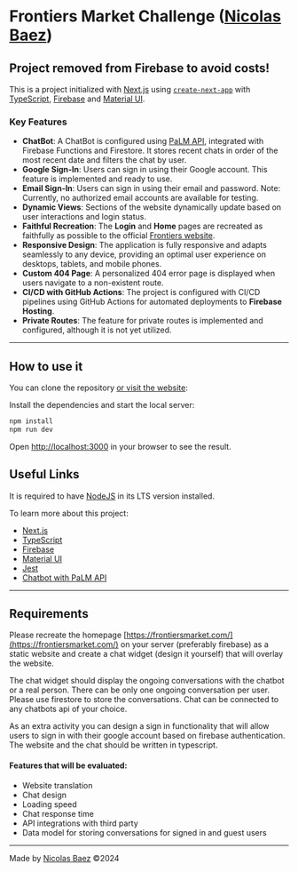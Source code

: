 # Frontiers Market Challenge ([Nicolas Baez](https://github.com/nicobxez))
## Project removed from Firebase to avoid costs!

This is a project initialized with [Next.js](https://nextjs.org/docs)
using [`create-next-app`](https://github.com/vercel/next.js/tree/canary/packages/create-next-app)
with [TypeScript](https://www.typescriptlang.org/), [Firebase](https://firebase.google.com/) and [Material UI](https://mui.com/material-ui/getting-started/).

### Key Features

- **ChatBot**: A ChatBot is configured using [PaLM API](https://extensions.dev/extensions/googlecloud/firestore-palm-chatbot), integrated with Firebase Functions and Firestore. It stores recent chats in order of the most recent date and filters the chat by user.
- **Google Sign-In**: Users can sign in using their Google account. This feature is implemented and ready to use.
- **Email Sign-In**: Users can sign in using their email and password. Note: Currently, no authorized email accounts are available for testing.
- **Dynamic Views**: Sections of the website dynamically update based on user interactions and login status.
- **Faithful Recreation**: The **Login** and **Home** pages are recreated as faithfully as possible to the official [Frontiers website](https://frontiersmarket.com/).
- **Responsive Design**: The application is fully responsive and adapts seamlessly to any device, providing an optimal user experience on desktops, tablets, and mobile phones.
- **Custom 404 Page**: A personalized 404 error page is displayed when users navigate to a non-existent route.
- **CI/CD with GitHub Actions**: The project is configured with CI/CD pipelines using GitHub Actions for automated deployments to **Firebase Hosting**.
- **Private Routes**: The feature for private routes is implemented and configured, although it is not yet utilized.

---

## How to use it

You can clone the repository [or visit the website](https://frontiers-market-challenge.web.app/):

Install the dependencies and start the local server:

```bash
npm install
npm run dev
```

Open [http://localhost:3000](http://localhost:3000) in your browser to see the result.

## Useful Links

It is required to have [NodeJS](https://nodejs.org/es) in its LTS version installed.

To learn more about this project:

- [Next.js](https://nextjs.org/docs)
- [TypeScript](https://www.typescriptlang.org/)
- [Firebase](https://firebase.google.com/)
- [Material UI](https://mui.com/material-ui/getting-started/)
- [Jest](https://jestjs.io/)
- [Chatbot with PaLM API](https://extensions.dev/extensions/googlecloud/firestore-palm-chatbot)

---

## Requirements

Please recreate the homepage [https://frontiersmarket.com/](https://frontiersmarket.com/) on your server (preferably firebase) as a static website and create a chat widget (design it yourself) that will overlay the website.

The chat widget should display the ongoing conversations with the chatbot or a real person. There can be only one ongoing conversation per user. Please use firestore to store the conversations. Chat can be connected to any chatbots api of your choice.

As an extra activity you can design a sign in functionality that will allow users to sign in with their google account based on firebase authentication.
The website and the chat should be written in typescript.

#### Features that will be evaluated:

- Website translation
- Chat design
- Loading speed
- Chat response time
- API integrations with third party
- Data model for storing conversations for signed in and guest users

---

Made by [Nicolas Baez](https://github.com/nicobxez) ©2024
